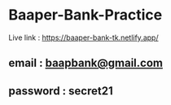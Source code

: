 # Baaper-Bank-Practice
Live link : https://baaper-bank-tk.netlify.app/


## email : baapbank@gmail.com
## password : secret21
